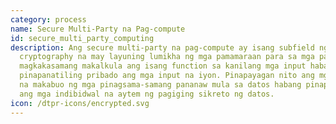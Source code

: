 ```yaml
---
category: process
name: Secure Multi-Party na Pag-compute
id: secure_multi_party_computing
description: Ang secure multi-party na pag-compute ay isang subfield ng
  cryptography na may layuning lumikha ng mga pamamaraan para sa mga partido na
  magkakasamang makalkula ang isang function sa kanilang mga input habang
  pinapanatiling pribado ang mga input na iyon. Pinapayagan nito ang mga kalahok
  na makabuo ng mga pinagsama-samang pananaw mula sa datos habang pinapanatili
  ang mga indibidwal na aytem ng pagiging sikreto ng datos.
icon: /dtpr-icons/encrypted.svg
---
```

